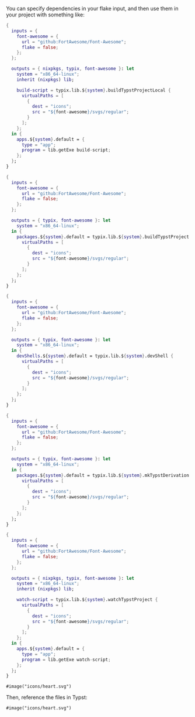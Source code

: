 <!-- markdownlint-disable-file first-line-h1 -->

<!-- ANCHOR: head -->

You can specify dependencies in your flake input, and then use them in your
project with something like:

<!-- ANCHOR_END: head -->

<!-- ANCHOR: buildtypstprojectlocal_example -->

```nix
{
  inputs = {
    font-awesome = {
      url = "github:FortAwesome/Font-Awesome";
      flake = false;
    };
  };

  outputs = { nixpkgs, typix, font-awesome }: let
    system = "x86_64-linux";
    inherit (nixpkgs) lib;

    build-script = typix.lib.${system}.buildTypstProjectLocal {
      virtualPaths = [
        {
          dest = "icons";
          src = "${font-awesome}/svgs/regular";
        }
      ];
    };
  in {
    apps.${system}.default = {
      type = "app";
      program = lib.getExe build-script;
    };
  };
}
```

<!-- ANCHOR_END: buildtypstprojectlocal_example -->

<!-- ANCHOR: buildtypstproject_example -->

```nix
{
  inputs = {
    font-awesome = {
      url = "github:FortAwesome/Font-Awesome";
      flake = false;
    };
  };

  outputs = { typix, font-awesome }: let
    system = "x86_64-linux";
  in {
    packages.${system}.default = typix.lib.${system}.buildTypstProject {
      virtualPaths = [
        {
          dest = "icons";
          src = "${font-awesome}/svgs/regular";
        }
      ];
    };
  };
}
```

<!-- ANCHOR_END: buildtypstproject_example -->

<!-- ANCHOR: devshell_example -->

```nix
{
  inputs = {
    font-awesome = {
      url = "github:FortAwesome/Font-Awesome";
      flake = false;
    };
  };

  outputs = { typix, font-awesome }: let
    system = "x86_64-linux";
  in {
    devShells.${system}.default = typix.lib.${system}.devShell {
      virtualPaths = [
        {
          dest = "icons";
          src = "${font-awesome}/svgs/regular";
        }
      ];
    };
  };
}
```

<!-- ANCHOR_END: devshell_example -->

<!-- ANCHOR: mktypstderivation_example -->

```nix
{
  inputs = {
    font-awesome = {
      url = "github:FortAwesome/Font-Awesome";
      flake = false;
    };
  };

  outputs = { typix, font-awesome }: let
    system = "x86_64-linux";
  in {
    packages.${system}.default = typix.lib.${system}.mkTypstDerivation {
      virtualPaths = [
        {
          dest = "icons";
          src = "${font-awesome}/svgs/regular";
        }
      ];
    };
  };
}
```

<!-- ANCHOR_END: mktypstderivation_example -->

<!-- ANCHOR: watchtypstproject_example -->

```nix
{
  inputs = {
    font-awesome = {
      url = "github:FortAwesome/Font-Awesome";
      flake = false;
    };
  };

  outputs = { nixpkgs, typix, font-awesome }: let
    system = "x86_64-linux";
    inherit (nixpkgs) lib;

    watch-script = typix.lib.${system}.watchTypstProject {
      virtualPaths = [
        {
          dest = "icons";
          src = "${font-awesome}/svgs/regular";
        }
      ];
    };
  in {
    apps.${system}.default = {
      type = "app";
      program = lib.getExe watch-script;
    };
  };
}
```

<!-- ANCHOR_END: watchtypstproject_example -->

<!-- ANCHOR: typst_example -->

```typst
#image("icons/heart.svg")
```

<!-- ANCHOR_END: typst_example -->

<!-- ANCHOR: tail -->

Then, reference the files in Typst:

```typst
#image("icons/heart.svg")
```

<!-- ANCHOR_END: tail -->
